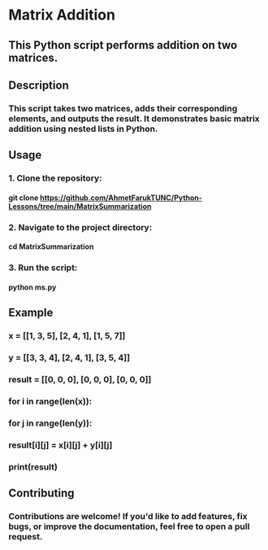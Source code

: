 # Matrix Addition

## This Python script performs addition on two matrices.

## Description

### This script takes two matrices, adds their corresponding elements, and outputs the result. It demonstrates basic matrix addition using nested lists in Python.

## Usage

### 1. Clone the repository:

#### git clone https://github.com/AhmetFarukTUNC/Python-Lessons/tree/main/MatrixSummarization

### 2. Navigate to the project directory:

#### cd MatrixSummarization

### 3. Run the script:

#### python ms.py

## Example

### x      = [[1, 3, 5], [2, 4, 1], [1, 5, 7]]
### y      = [[3, 3, 4], [2, 4, 1], [3, 5, 4]]
### result = [[0, 0, 0], [0, 0, 0], [0, 0, 0]]

### for i in range(len(x)):
   ### for j in range(len(y)):
   ###   result[i][j] = x[i][j] + y[i][j]

### print(result)

## Contributing

### Contributions are welcome! If you'd like to add features, fix bugs, or improve the documentation, feel free to open a pull request.